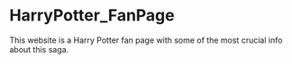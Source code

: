 # HarryPotter_FanPage
This website is a Harry Potter fan page with some of the most crucial info about this saga.
